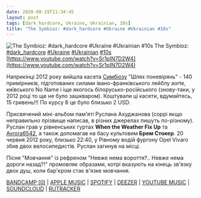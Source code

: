 ```yaml
---
date: 2020-08-19T11:34:45
layout: post
tags: [dark_hardcore, Ukraine, Ukrainian, 10s]
title: "The Symbioz: #dark_hardcore #Ukraine #Ukrainian #10s"
---
```

![The Symbioz: #dark_hardcore #Ukraine #Ukrainian #10s](https://i.ytimg.com/vi/Sr1pIN7D2W4/maxresdefault.jpg)
The Symbioz: [#dark_hardcore](/tags/#dark_hardcore) [#Ukraine](/tags/#Ukraine) [#Ukrainian](/tags/#Ukrainian) [#10s](/tags/#10s) [https://www.youtube.com/watch?v=Sr1pIN7D2W4](https://www.youtube.com/watch?v=Sr1pIN7D2W4)

Наприкінці 2012 року вийшла касета [Симбіозу](/2020-05-27-the-symbioz--neocrust-crust-punk-hardcore-punk-) &quot;Шлях поневірянь&quot; - 140 примірників, підготованих силами івано-франківського лейблу aorte, київського No Name і іще якогось білорусько-російського (знову-таки, у 2012 році то ще не було зашкваром). Коштували ці касети, вдумайтесь, 15 гривень!!! По курсу 8 це було близько 2 USD.

Присвячений міні-альбом пам&#39;яті Руслана Ахуджанова (соррі якщо неправильно прізвище написав, в різних джерелах пишуть по-різному). Руслан грав у рівненських гуртах **When the Weather Fix Up** та [Avrora6542](/2020-04-05-avrora6542--neocrust-dark-hardcore-ukraine-russian), а також допомагав на басу культовим **Брем Стокер**. 20 червня 2012 року, близько 22:40, у Рівному водій фургону Opel Vivaro збив двох велосипедистів. Руслан загинув на місці.

Пісня &quot;Мовчання&quot; із рефреном &quot;Невже нема вороття?.. Невже нема дороги назад?!&quot; промовляє образами, котрі вказують на кінець зв&#39;язку двох душ, коли бар&#39;єром стає в&#39;язке мовчання.

[BANDCAMP (0)](https://aorterecords.bandcamp.com/album/-) \| [APPLE MUSIC](https://music.apple.com/us/album/%D1%88%D0%BB%D1%8F%D1%85-%D0%BF%D0%BE%D0%BD%D0%B5%D0%B2%D1%96%D1%80%D1%8F%D0%BD%D1%8C-ep/1456630636) \| [SPOTIFY](https://open.spotify.com/album/0oflQyTdERQmqpxL4qKgWY) \| [DEEZER](https://www.deezer.com/album/90693012?utm_source=deezer&amp;utm_content=album-90693012&amp;utm_term=1601611822_1597825698&amp;utm_medium=web) \| [YOUTUBE MUSIC](https://music.youtube.com/playlist?list=OLAK5uy_lpZOBVoKrXtcjmZ_eacmuIkbxnqpsxzC8) \| [SOUNDCLOUD](https://soundcloud.com/aorte-zine/sets/the-symbioz-2012) \| [RUTRACKER](https://rutracker.org/forum/viewtopic.php?t=4642111)